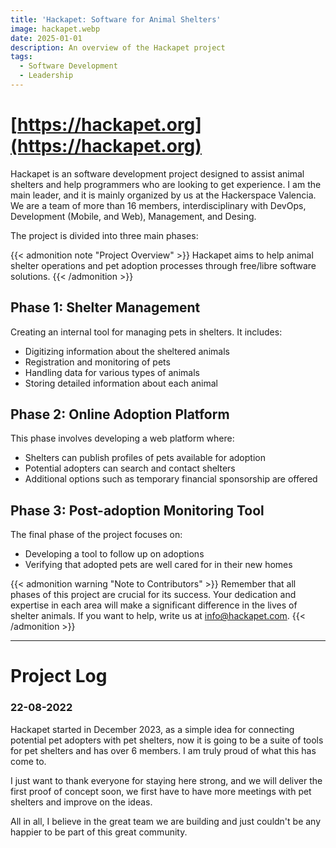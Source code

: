 ```yaml
---
title: 'Hackapet: Software for Animal Shelters'
image: hackapet.webp
date: 2025-01-01
description: An overview of the Hackapet project
tags:
  - Software Development
  - Leadership
---
```


# [https://hackapet.org](https://hackapet.org)

Hackapet is an software development project designed to assist animal shelters and help programmers who are looking to get experience.
I am the main leader, and it is mainly organized by us at the Hackerspace Valencia. We are a team of more than 16 members, interdisciplinary with DevOps, Development (Mobile, and Web), Management, and Desing.

The project is divided into three main phases:

{{\< admonition note "Project Overview" >}}
Hackapet aims to help animal shelter operations and pet adoption processes through free/libre software solutions.
{{\< /admonition >}}

## Phase 1: Shelter Management

Creating an internal tool for managing pets in shelters. It includes:

* Digitizing information about the sheltered animals
* Registration and monitoring of pets
* Handling data for various types of animals
* Storing detailed information about each animal

## Phase 2: Online Adoption Platform

This phase involves developing a web platform where:

* Shelters can publish profiles of pets available for adoption
* Potential adopters can search and contact shelters
* Additional options such as temporary financial sponsorship are offered

## Phase 3: Post-adoption Monitoring Tool

The final phase of the project focuses on:

* Developing a tool to follow up on adoptions
* Verifying that adopted pets are well cared for in their new homes

{{\< admonition warning "Note to Contributors" >}}
Remember that all phases of this project are crucial for its success. Your dedication and expertise in each area will make a significant difference in the lives of shelter animals.
If you want to help, write us at [info@hackapet.com](mailto:info@hackapet.com).
{{\< /admonition >}}

***

# Project Log

### 22-08-2022

Hackapet started in December 2023, as a simple idea for connecting potential pet adopters with pet shelters, now it is going to be a suite of tools for pet shelters and has over 6 members. I am truly proud of what this has come to.

I just want to thank everyone for staying here strong, and we will deliver the first proof of concept soon, we first have to have more meetings with pet shelters and improve on the ideas.

All in all, I believe in the great team we are building and just couldn't be any happier to be part of this great community.

